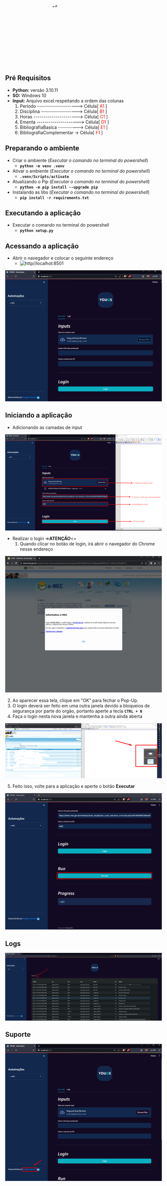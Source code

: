 <img class="imagem" src="https://yt3.googleusercontent.com/Zw6DksF6r6iGrKd2_IoqY93NXDtvS6D-8qWfUjw8ImZvA39QrUUQw4f2cFnA7y39-Oy8GFAn=s176-c-k-c0x00ffffff-no-rj" alt="YDUQS" style="width:300px;height:200px;border-radius: 100px;display: block; margin-left: auto; margin-right: auto;">

## Pré Requisitos
+ **Python:** versão 3.10.11
+ **SO:** Windows 10
+ **Input:** Arquivo excel respeitando a ordem das colunas
  1. Periodo --------------------> Célula[ <font color='red'>A1</font> ]
  2. Disciplina ------------------> Célula[ <font color='red'>B1</font> ]
  3. Horas ----------------------> Célula[ <font color='red'>C1</font> ]
  4. Ementa ---------------------> Célula[ <font color='red'>D1</font> ]
  5. BibliografiaBasica ----------> Célula[ <font color='red'>E1</font> ]
  6. BibliografiaComplementar -> Célula[ <font color='red'>F1</font> ]


## Preparando o ambiente
+ Criar o ambiente (*Executar o comando no terminal do powershell*)
  + **```python -m venv .venv```**
+ Ativar o ambiente (*Executar o comando no terminal do powershell*)
  + **```.venv/Scripts/activate```**
+ Atualizando o Pip (*Executar o comando no terminal do powershell*)
  + **```python -m pip install --upgrade pip```**
+ Instalando as libs (*Executar o comando no terminal do powershell*)
  + **```pip install -r requirements.txt```**

## Executando a aplicação
+ Executar o comando no terminal do powershell
  + **```python setup.py```**

## Acessando a aplicação
+ Abrir o navegador e colocar o seguinte endereço
  + ![http//localhot:8501](http//localhot:8501)

![AppInit](image/app-init.png)

## Iniciando a aplicação
+ Adicionando as camadas de input

![AppInputs](image/inputs.png)

+ Realizar o login =>**ATENÇÃO**<=
  1. Quando clicar no botão de login, irá abrir o navegador do Chrome nesse endereço

![AppLogin](image/login.png)

  2. Ao aparecer essa tela, clique em "OK" para fechar o Pop-Up.
  3. O login deverá ser feito em uma outra janela devido a bloqueios de segurança por parte do orgão, portanto aperte a tecla **```CTRL + N```**
  4. Faça o login nesta nova janela e mantenha a outra ainda aberta

![AppTwoWindows](image/two-windows.png)
  
  5. Feito isso, volte para a aplicação e aperte o botão **Executar**

![AppExecute](image/execute.png)

## Logs
![AppLogs](image/logs.png)

## Suporte
![AppSupport](image/support.png)